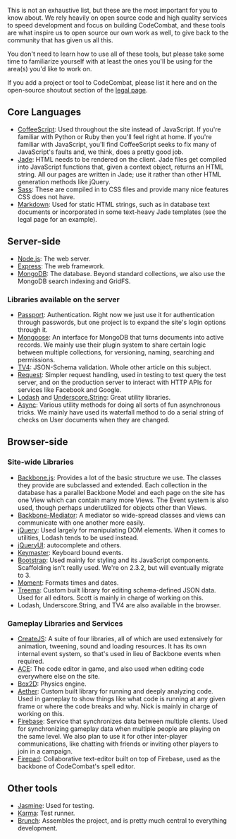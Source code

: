 This is not an exhaustive list, but these are the most important for you to know about. We rely heavily on open source code and high quality services to speed development and focus on building CodeCombat, and these tools are what inspire us to open source our own work as well, to give back to the community that has given us all this. 

You don't need to learn how to use all of these tools, but please take some time to familiarize yourself with at least the ones you'll be using for the area(s) you'd like to work on.

If you add a project or tool to CodeCombat, please list it here and on the open-source shoutout section of the [legal page](https://github.com/codecombat/codecombat/blob/master/app/templates/legal.jade).

## Core Languages

* [CoffeeScript](http://coffeescript.org/): Used throughout the site instead of JavaScript. If you're familiar with Python or Ruby then you'll feel right at home. If you're familiar with JavaScript, you'll find CoffeeScript seeks to fix many of JavaScript's faults and, we think, does a pretty good job.
* [Jade](http://jade-lang.com/): HTML needs to be rendered on the client. Jade files get compiled into JavaScript functions that, given a context object, returns an HTML string. All our pages are written in Jade; use it rather than other HTML generation methods like jQuery.
* [Sass](http://sass-lang.com/guide): These are compiled in to CSS files and provide many nice features CSS does not have.
* [Markdown](http://daringfireball.net/projects/markdown/basics): Used for static HTML strings, such as in database text documents or incorporated in some text-heavy Jade templates (see the legal page for an example).

## Server-side

* [Node.js](http://nodejs.org/api/): The web server.
* [Express](http://expressjs.com/guide.html): The web framework.
* [MongoDB](http://docs.mongodb.org/manual/): The database. Beyond standard collections, we also use the MongoDB search indexing and GridFS.

### Libraries available on the server
* [Passport](http://passportjs.org/guide/): Authentication. Right now we just use it for authentication through passwords, but one project is to expand the site's login options through it.
* [Mongoose](http://mongoosejs.com/docs/guide.html): An interface for MongoDB that turns documents into active records. We mainly use their plugin system to share certain logic between multiple collections, for versioning, naming, searching and permissions.
* [TV4](https://github.com/geraintluff/tv4): JSON-Schema validation. Whole other article on this subject.
* [Request](https://github.com/mikeal/request): Simpler request handling, used in testing to test query the test server, and on the production server to interact with HTTP APIs for services like Facebook and Google.
* [Lodash](http://lodash.com/docs) and [Underscore.String](https://github.com/epeli/underscore.string#readme): Great utility libraries.
* [Async](https://github.com/caolan/async): Various utility methods for doing all sorts of fun asynchronous tricks. We mainly have used its waterfall method to do a serial string of checks on User documents when they are changed.

## Browser-side

### Site-wide Libraries

* [Backbone.js](http://backbonejs.org/): Provides a lot of the basic structure we use. The classes they provide are subclassed and extended. Each collection in the database has a parallel Backbone Model and each page on the site has one View which can contain many more Views. The Event system is also used, though perhaps underutilized for objects other than Views.
* [Backbone-Mediator](https://github.com/chalbert/Backbone-Mediator): A mediator so wide-spread classes and views can communicate with one another more easily.
* [jQuery](http://api.jquery.com/): Used largely for manipulating DOM elements. When it comes to utilities, Lodash tends to be used instead.
* [jQueryUI](http://api.jqueryui.com/): autocomplete and others.
* [Keymaster](https://github.com/madrobby/keymaster): Keyboard bound events.
* [Bootstrap](http://getbootstrap.com/2.3.2/): Used mainly for styling and its JavaScript components. Scaffolding isn't really used. We're on 2.3.2, but will eventually migrate to 3.
* [Moment](http://momentjs.com/): Formats times and dates.
* [Treema](https://github.com/codecombat/treema): Custom built library for editing schema-defined JSON data. Used for all editors. Scott is mainly in charge of working on this.
* Lodash, Underscore.String, and TV4 are also available in the browser.

### Gameplay Libraries and Services

* [CreateJS](http://www.createjs.com/#!/CreateJS): A suite of four libraries, all of which are used extensively for animation, tweening, sound and loading resources. It has its own internal event system, so that's used in lieu of Backbone events when required.
* [ACE](http://ace.c9.io/#nav=about): The code editor in game, and also used when editing code everywhere else on the site.
* [Box2D](http://box2d.org/): Physics engine.
* [Aether](https://github.com/codecombat/aether): Custom built library for running and deeply analyzing code. Used in gameplay to show things like what code is running at any given frame or where the code breaks and why. Nick is mainly in charge of working on this.
* [Firebase](https://www.firebase.com/): Service that synchronizes data between multiple clients. Used for synchronizing gameplay data when multiple people are playing on the same level. We also plan to use it for other inter-player communications, like chatting with friends or inviting other players to join in a campaign.
* [Firepad](http://www.firepad.io/): Collaborative text-editor built on top of Firebase, used as the backbone of CodeCombat's spell editor.

## Other tools
* [Jasmine](http://jasmine.github.io/2.0/introduction.html): Used for testing.
* [Karma](https://github.com/karma-runner/karma): Test runner.
* [Brunch](https://github.com/brunch/brunch): Assembles the project, and is pretty much central to everything development.